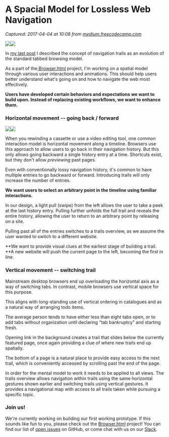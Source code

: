 # A Spacial Model for Lossless Web Navigation

_Captured: 2017-04-04 at 10:08 from [medium.freecodecamp.com](https://medium.freecodecamp.com/lossless-web-navigation-spatial-model-37f83438201d)_

![](https://cdn-images-1.medium.com/freeze/max/30/1*o68S8d3Ui0YaNEftvhqGcg.png?q=20)![](https://cdn-images-1.medium.com/max/800/1*o68S8d3Ui0YaNEftvhqGcg.png)

In [my last post](https://medium.freecodecamp.com/lossless-web-navigation-with-trails-9cd48c0abb56) I described the concept of navigation trails as an evolution of the standard tabbed browsing model.

As a part of the[ Browser.html](https://github.com/browserhtml) project, I'm working on a spatial model through various user interactions and animations. This should help users better understand what's going on and how to navigate the web most effectively.

**Users have developed certain behaviors and expectations we want to build upon. Instead of replacing existing workflows, we want to enhance them.**

### Horizontal movement -- going back / forward

![](https://cdn-images-1.medium.com/freeze/max/30/0*xXr1hEhW6AUULMQJ.?q=20)![](https://cdn-images-1.medium.com/max/800/0*xXr1hEhW6AUULMQJ.)

When you rewinding a cassette or use a video editing tool, one common interaction model is horizontal movement along a timeline. Browsers use this approach to allow users to go back in their navigation history. But this only allows going backward a single history entry at a time. Shortcuts exist, but they don't allow _previewing_ past pages.

Even with conventionally lossy navigation history, it's common to have multiple entries to go backward or forward. Introducing trails will only increase the number of entries.

**We want users to select an arbitrary point in the timeline using familiar interactions.**

In our design, a light pull (swipe) from the left allows the user to take a peek at the last history entry. Pulling further unfolds the full trail and reveals the entire history, allowing the user to return to an arbitrary point by releasing on a site.

Pulling past all of the entries switches to a trails overview, as we assume the user wanted to switch to a different website.

**We want to provide visual clues at the earliest stage of building a trail. **A new website will push the current page to the left, becoming the first in line.

### Vertical movement -- switching trail

Mainstream desktop browsers end up overloading the horizontal axis as a way of switching tabs. In contrast, mobile browsers use vertical space for this purpose.

This aligns with long-standing use of vertical ordering in catalogues and as a natural way of arranging todo items.

The average person tends to have either less than eight tabs open, or to add tabs without organization until declaring "tab bankruptcy" and starting fresh.

Opening link in the background creates a trail that slides below the currently featured page, once again providing a clue of where new trails end up spatially.

The bottom of a page is a natural place to provide easy access to the next trail, which is conveniently accessed by scrolling past the end of the page.

In order for the mental model to work it needs to be applied to all views. The trails overview allows navigation within trails using the same horizontal gestures shown earlier and switching trails using vertical gestures. It provides a navigational map with access to all trails taken while pursuing a specific topic.

### Join us!

We're currently working on building our first working prototype. If this sounds like fun to you, please check out the [Browser.html](https://github.com/browserhtml/browserhtml) project! You can find our list of [open issues](https://github.com/browserhtml/browserhtml/issues) on GitHub, or come chat with us on our [Slack](https://browserhtml-slackin.herokuapp.com/).
